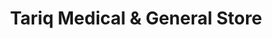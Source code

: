 ---
title: "Tariq Medical & General Store"
url: /karachi/tariq-medical-und-general-store/
shop: Allgemein
---